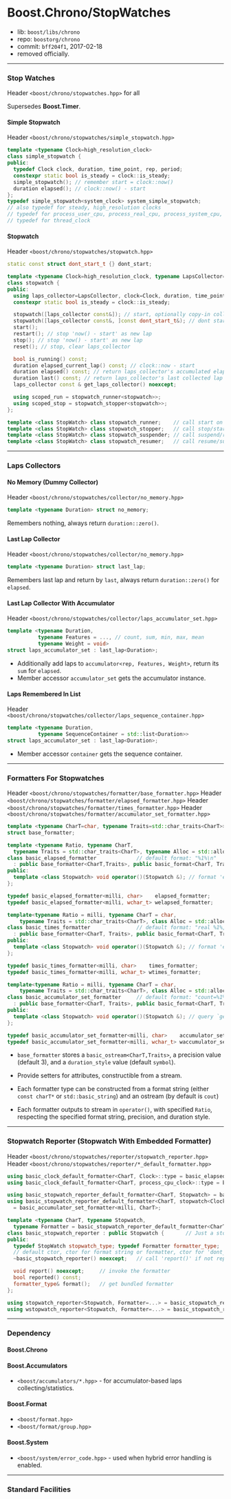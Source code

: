 # Boost.Chrono/StopWatches

* lib: `boost/libs/chrono`
* repo: `boostorg/chrono`
* commit: `bff204f1`, 2017-02-18
* removed officially.

------
### Stop Watches

Header `<boost/chrono/stopwatches.hpp>` for all 

Supersedes **Boost.Timer**.

#### Simple Stopwatch

Header `<boost/chrono/stopwatches/simple_stopwatch.hpp>`

```c++
template <typename Clock=high_resolution_clock>
class simple_stopwatch {
public:
  typedef Clock clock, duration, time_point, rep, period;
  constexpr static bool is_steady = clock::is_steady;
  simple_stopwatch(); // remember start = clock::now()
  duration elapsed(); // clock::now() - start
};
typedef simple_stopwatch<system_clock> system_simple_stopwatch;
// also typedef for steady, high_resolution clocks
// typedef for process_user_cpu, process_real_cpu, process_system_cpu, process_cpu clocks
// typedef for thread_clock
```

#### Stopwatch

Header `<boost/chrono/stopwatches/stopwatch.hpp>`

```c++
static const struct dont_start_t {} dont_start;

template <typename Clock=high_resolution_clock, typename LapsCollector=no_memory<Clock::duration>>
class stopwatch {
public:
  using laps_collector=LapsCollector, clock=Clock, duration, time_point, rep, period;
  constexpr static bool is_steady = clock::is_steady;

  stopwatch([laps_collector const&]); // start, optionally copy-in collector
  stopwatch([laps_collector const&, ]const dont_start_t&); // dont start, optionally copy-in collector
  start();
  restart(); // stop 'now() - start' as new lap
  stop(); // stop 'now() - start' as new lap
  reset(); // stop, clear laps_collector

  bool is_running() const;
  duration elapsed_current_lap() const; // clock::now - start
  duration elapsed() const; // return laps_collector's accumulated elapsed + current lap
  duration last() const; // return laps_collector's last collected lap
  laps_collector const & get_laps_collector() noexcept;

  using scoped_run = stopwatch_runner<stopwatch>>;
  using scoped_stop = stopwatch_stopper<stopwatch>>;
};

template <class StopWatch> class stopwatch_runner;    // call start on ctor, call stop on dtor
template <class StopWatch> class stopwatch_stopper;   // call stop/start
template <class StopWatch> class stopwatch_suspender; // call suspend/resume
template <class StopWatch> class stopwatch_resumer;   // call resume/suspend
```

------
### Laps Collectors

#### No Memory (Dummy Collector)

Header `<boost/chrono/stopwatches/collector/no_memory.hpp>`

```c++
template <typename Duration> struct no_memory;
```

Remembers nothing, always return `duration::zero()`.

#### Last Lap Collector

Header `<boost/chrono/stopwatches/collector/no_memory.hpp>`

```c++
template <typename Duration> struct last_lap;
```

Remembers last lap and return by `last`, always return `duration::zero()` for `elapsed`.

#### Last Lap Collector With Accumulator

Header `<boost/chrono/stopwatches/collector/laps_accumulator_set.hpp>`

```c++
template <typename Duration,
          typename Features = ..., // count, sum, min, max, mean
          typename Weight = void>
struct laps_accumulator_set : last_lap<Duration>;
```

* Additionally add laps to `accumulator<rep, Features, Weight>`, return its `sum` for `elapsed`.
* Member accessor `accumulator_set` gets the accumulator instance.

#### Laps Remembered In List

Header `<boost/chrono/stopwatches/collector/laps_sequence_container.hpp>`

```c++
template <typename Duration,
          typename SequenceContainer = std::list<Duration>>
struct laps_accumulator_set : last_lap<Duration>;
```

* Member accessor `container` gets the sequence container.

------
### Formatters For Stopwatches

Header `<boost/chrono/stopwatches/formatter/base_formatter.hpp>`
Header `<boost/chrono/stopwatches/formatter/elapsed_formatter.hpp>`
Header `<boost/chrono/stopwatches/formatter/times_formatter.hpp>`
Header `<boost/chrono/stopwatches/formatter/accumulator_set_formatter.hpp>`

```c++
template <typename CharT=char, typename Traits=std::char_traits<CharT>>
struct base_formatter;

template <typename Ratio, typename CharT,
  typename Traits = std::char_traits<CharT>, typename Alloc = std::allocator<CharT>>
class basic_elapsed_formatter             // default format: "%1%\n"
  : public base_formatter<CharT,Traits>, public basic_format<CharT, Traits> {
public:
  template <class Stopwatch> void operator()(Stopwatch &); // format 'elapsed()' to stream
};

typedef basic_elapsed_formatter<milli, char>    elapsed_formatter;
typedef basic_elapsed_formatter<milli, wchar_t> welapsed_formatter;

template<typename Ratio = milli, typename CharT = char,
    typename Traits = std::char_traits<CharT>, class Alloc = std::allocator<CharT> >
class basic_times_formatter               // default format: "real %1%, cpu %4% (%5%%%), user %2%, system %3%\n"
  : public base_formatter<CharT, Traits>, public basic_format<CharT, Traits> {
public:
  template <class Stopwatch> void operator()(Stopwatch &); // format 'elapsed()' as process times to stream
};

typedef basic_times_formatter<milli, char>    times_formatter;
typedef basic_times_formatter<milli, wchar_t> wtimes_formatter;

template<typename Ratio = milli, typename CharT = char,
    typename Traits = std::char_traits<CharT>, class Alloc = std::allocator<CharT> >
class basic_accumulator_set_formatter     // default format: "count=%1%, sum=%2%, min=%3%, max=%4%, mean=%5%\n"
  : public base_formatter<CharT, Traits>, public basic_format<CharT, Traits> {
public:
  template <class Stopwatch> void operator()(Stopwatch &); // query `get_laps_collector().accumulator_set()`
};

typedef basic_accumulator_set_formatter<milli, char>    accumulator_set_formatter;
typedef basic_accumulator_set_formatter<milli, wchar_t> waccumulator_set_formatter;
```

* `base_formatter` stores a `basic_ostream<CharT,Traits>`, a precision value (default 3),
  and a `duration_style` value (default `symbol`).
* Provide setters for attributes, constructible from a stream.

* Each formatter type can be constructed from a format string (either `const charT*` or `std::basic_string`)
  and an ostream (by default is `cout`)
* Each formatter outputs to stream in `operator()`, with specified `Ratio`, respecting the specified
  format string, precision, and duration style.

------
### Stopwatch Reporter (Stopwatch With Embedded Formatter)

Header `<boost/chrono/stopwatches/reporter/stopwatch_reporter.hpp>`
Header `<boost/chrono/stopwatches/reporter/*_default_formatter.hpp>`

```c++
using basic_clock_default_formatter<CharT, Clock>::type = basic_elapsed_formatter<milli, CharT>;
using basic_clock_default_formatter<CharT, process_cpu_clock>::type = basic_times_formatter<milli, CharT>;

using basic_stopwatch_reporter_default_formatter<CharT, Stopwatch> = basic_clock_default_formatter<CharT, Stopwatch::clock>;
using basic_stopwatch_reporter_default_formatter<CharT, stopwatch<Clock, laps_accumulator_set<Clock::duration, Features, Weight>>>::type
  = basic_accumulator_set_formatter<milli, CharT>;

template <typename CharT, typename Stopwatch,
  typename Formatter = basic_stopwatch_reporter_default_formatter<CharT, Stopwatch>::type>
class basic_stopwatch_reporter : public Stopwatch {       // Just a stopwatch bundled with a formatter
public:
  typedef StopWatch stopwatch_type; typedef Formatter formatter_type;
  // default ctor, ctor for format string or formatter, ctor for 'dont_start'
  ~basic_stopwatch_reporter() noexcept;   // call 'report()' if not reported

  void report() noexcept;     // invoke the formatter
  bool reported() const;
  formatter_type& format();   // get bundled formatter
};

using stopwatch_reporter<Stopwatch, Formatter=...> = basic_stopwatch_reporter<char, Stopwatch, Formatter>;
using wstopwatch_reporter<Stopwatch, Formatter=...> = basic_stopwatch_reporter<wchar_t, Stopwatch, Formatter>;
```

------
### Dependency

#### Boost.Chrono

#### Boost.Accumulators

* `<boost/accumulators/*.hpp>` - for accumulator-based laps collecting/statistics.

#### Boost.Format

* `<boost/format.hpp>`
* `<boost/format/group.hpp>`

#### Boost.System

* `<boost/system/error_code.hpp>` - used when hybrid error handling is enabled.

------
### Standard Facilities
